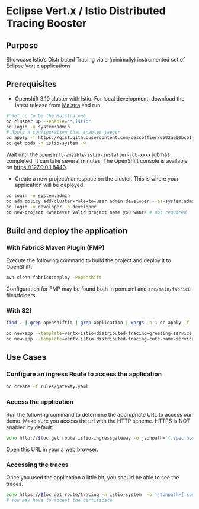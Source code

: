 # Eclipse Vert.x / Istio Distributed Tracing  Booster

## Purpose
Showcase Istio’s Distributed Tracing via a (minimally) instrumented set of Eclipse Vert.x applications

## Prerequisites

* Openshift 3.10 cluster with Istio. For local development, download the latest release from [Maistra](https://github.com/Maistra/origin/releases) and run:

```bash
# Set oc to be the Maistra one
oc cluster up --enable="*,istio"
oc login -u system:admin
# Apply a configuration that enables jaeger
oc apply -f https://gist.githubusercontent.com/cescoffier/6502ae00bcb1487bef4325837d2e2b80/raw/c2d0dbbbac256f84767b22645c881f73256d9eb0/istio-installation-distributed-tracing.yaml -n istio-operator
oc get pods -n istio-system -w
```
Wait until the `openshift-ansible-istio-installer-job-xxxx` job has completed. It can take several minutes. The OpenShift console is available on https://127.0.0.1:8443.

* Create a new project/namespace on the cluster. This is where your application will be deployed.

```bash
oc login -u system:admin
oc adm policy add-cluster-role-to-user admin developer --as=system:admin
oc login -u developer -p developer
oc new-project <whatever valid project name you want> # not required
```

## Build and deploy the application

### With Fabric8 Maven Plugin (FMP)
Execute the following command to build the project and deploy it to OpenShift:

```bash
mvn clean fabric8:deploy -Popenshift
```

Configuration for FMP may be found both in pom.xml and `src/main/fabric8` files/folders.

### With S2I 

```bash
find . | grep openshiftio | grep application | xargs -n 1 oc apply -f

oc new-app --template=vertx-istio-distributed-tracing-greeting-service -p SOURCE_REPOSITORY_URL=https://github.com/openshiftio-vertx-boosters/vertx-istio-distributed-tracing-booster -p SOURCE_REPOSITORY_REF=master -p SOURCE_REPOSITORY_DIR=vertx-istio-distributed-tracing-greeting-service
oc new-app --template=vertx-istio-distributed-tracing-cute-name-service -p SOURCE_REPOSITORY_URL=https://github.com/openshiftio-vertx-boosters/vertx-istio-distributed-tracing-booster -p SOURCE_REPOSITORY_REF=master -p SOURCE_REPOSITORY_DIR=vertx-istio-distributed-tracing-cute-name-service
```


## Use Cases

### Configure an ingress Route to access the application


```bash
oc create -f rules/gateway.yaml
```

### Access the application

Run the following command to determine the appropriate URL to access our demo. Make sure you access the url with the HTTP scheme. HTTPS is NOT enabled by default:

```bash
echo http://$(oc get route istio-ingressgateway -o jsonpath='{.spec.host}{"\n"}' -n istio-system)/greeting

```

Open this URL in your a web browser.

### Accessing the traces

Once you used the application a little bit, you should be able to see the traces.


```bash
echo https://$(oc get route/tracing -n istio-system  -o 'jsonpath={.spec.host}')
# You may have to accept the certificate
```
